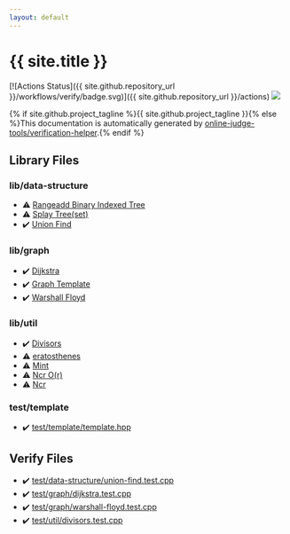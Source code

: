 ```yaml
---
layout: default
---
```


<!-- mathjax config similar to math.stackexchange -->
<script type="text/javascript" async
  src="https://cdnjs.cloudflare.com/ajax/libs/mathjax/2.7.5/MathJax.js?config=TeX-MML-AM_CHTML">
</script>
<script type="text/x-mathjax-config">
  MathJax.Hub.Config({
    TeX: { equationNumbers: { autoNumber: "AMS" }},
    tex2jax: {
      inlineMath: [ ['$','$'] ],
      processEscapes: true
    },
    "HTML-CSS": { matchFontHeight: false },
    displayAlign: "left",
    displayIndent: "2em"
  });
</script>

<script type="text/javascript" src="https://cdnjs.cloudflare.com/ajax/libs/jquery/3.4.1/jquery.min.js"></script>
<script src="https://cdn.jsdelivr.net/npm/jquery-balloon-js@1.1.2/jquery.balloon.min.js" integrity="sha256-ZEYs9VrgAeNuPvs15E39OsyOJaIkXEEt10fzxJ20+2I=" crossorigin="anonymous"></script>
<script type="text/javascript" src="assets/js/copy-button.js"></script>
<link rel="stylesheet" href="assets/css/copy-button.css" />


# {{ site.title }}

[![Actions Status]({{ site.github.repository_url }}/workflows/verify/badge.svg)]({{ site.github.repository_url }}/actions)
<a href="{{ site.github.repository_url }}"><img src="https://img.shields.io/github/last-commit/{{ site.github.owner_name }}/{{ site.github.repository_name }}" /></a>

{% if site.github.project_tagline %}{{ site.github.project_tagline }}{% else %}This documentation is automatically generated by <a href="https://github.com/online-judge-tools/verification-helper">online-judge-tools/verification-helper</a>.{% endif %}

## Library Files

<div id="cbed23bc82f8d451042dd45b42d995ac"></div>

### lib/data-structure

* :warning: <a href="library/lib/data-structure/rangeadd-bit.hpp.html">Rangeadd Binary Indexed Tree</a>
* :warning: <a href="library/lib/data-structure/splay-tree-set.hpp.html">Splay Tree(set)</a>
* :heavy_check_mark: <a href="library/lib/data-structure/union-find.hpp.html">Union Find</a>


<div id="6e267a37887a7dcb68cbf7008d6c7e48"></div>

### lib/graph

* :heavy_check_mark: <a href="library/lib/graph/dijkstra.hpp.html">Dijkstra</a>
* :heavy_check_mark: <a href="library/lib/graph/graph-template.hpp.html">Graph Template</a>
* :heavy_check_mark: <a href="library/lib/graph/warshall-floyd.hpp.html">Warshall Floyd</a>


<div id="76d75a8065c92efe3b83e817563c11ef"></div>

### lib/util

* :heavy_check_mark: <a href="library/lib/util/divisors.hpp.html">Divisors</a>
* :warning: <a href="library/lib/util/eratosthenes.hpp.html">eratosthenes</a>
* :warning: <a href="library/lib/util/mint.hpp.html">Mint</a>
* :warning: <a href="library/lib/util/ncr-or.hpp.html">Ncr O(r)</a>
* :warning: <a href="library/lib/util/ncr.hpp.html">Ncr</a>


<div id="3bd26683cf387f4976fcd993c9e66cb5"></div>

### test/template

* :heavy_check_mark: <a href="library/test/template/template.hpp.html">test/template/template.hpp</a>


## Verify Files

* :heavy_check_mark: <a href="verify/test/data-structure/union-find.test.cpp.html">test/data-structure/union-find.test.cpp</a>
* :heavy_check_mark: <a href="verify/test/graph/dijkstra.test.cpp.html">test/graph/dijkstra.test.cpp</a>
* :heavy_check_mark: <a href="verify/test/graph/warshall-floyd.test.cpp.html">test/graph/warshall-floyd.test.cpp</a>
* :heavy_check_mark: <a href="verify/test/util/divisors.test.cpp.html">test/util/divisors.test.cpp</a>


